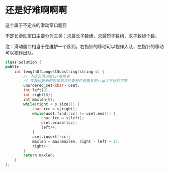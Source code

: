 # 还是好难啊啊啊

这个属于不定长的滑动窗口题目

不定长滑动窗口主要分为三类：求最长子数组，求最短子数组，求子数组个数。

注：滑动窗口相当于在维护一个队列。右指针的移动可以视作入队，左指针的移动可以视作出队。



```cpp
class Solution {
public:
    int lengthOfLongestSubstring(string s) {
        // 不定长滑动窗口+哈希表
        // 在数组更新的时候每次检查是否有重复的right下标的字符
        unordered_set<char> uset;
        int left{0};
        int right{0};
        int maxlen{0};
        while(right < s.size()) {
            char rcc = s[right];
            while(uset.find(rcc) != uset.end()) {
                char lcc = s[left];
                uset.erase(lcc);
                left++;
            }
            uset.insert(rcc);
            maxlen = max(maxlen, right - left + 1);
            right++;
        }
        return maxlen;
    }
};
```
